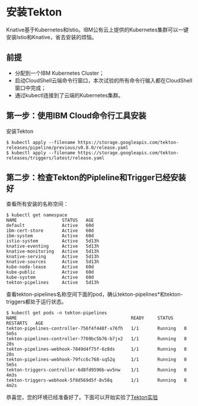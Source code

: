 # 安装Tekton

Knative基于Kubernetes和Istio。IBM公有云上提供的Kubernetes集群可以一键安装Istio和Knative，省去安装的烦恼。

## 前提

* 分配到一个IBM Kubernetes Cluster；
* 启动CloudShell云端命令行窗口，本次试验的所有命令行输入都在CloudShell窗口中完成；
* 通过kubectl连接到了云端的Kubernetes集群。

## 第一步：使用IBM Cloud命令行工具安装

安装Tekton
```
$ kubectl apply --filename https://storage.googleapis.com/tekton-releases/pipeline/previous/v0.8.0/release.yaml
$ kubectl apply --filename https://storage.googleapis.com/tekton-releases/triggers/latest/release.yaml
```


## 第二步：检查Tekton的Pipleline和Trigger已经安装好

查看所有安装的名称空间：
```
$ kubectl get namespace
NAME                 STATUS   AGE
default              Active   60d
ibm-cert-store       Active   60d
ibm-system           Active   60d
istio-system         Active   5d13h
knative-eventing     Active   5d13h
knative-monitoring   Active   5d13h
knative-serving      Active   5d13h
knative-sources      Active   5d13h
kube-node-lease      Active   60d
kube-public          Active   60d
kube-system          Active   60d
tekton-pipelines     Active   5d13h
```

查看tekton-pipelines名称空间下面的pod，确认tekton-pipelines*和tekton-triggers都处于运行状态。
```
$ kubectl get pods -n tekton-pipelines
NAME                                           READY     STATUS    RESTARTS   AGE
tekton-pipelines-controller-756f4f448f-x76fh   1/1       Running   0          5m5s
tekton-pipelines-controller-7769bc5b76-b7jx2   1/1       Running   0          20s
tekton-pipelines-webhook-7849d4f75f-6z8ds      1/1       Running   0          20s
tekton-pipelines-webhook-79fcc6c768-sq52q      1/1       Running   0          5m5s
tekton-triggers-controller-6d8fd9596b-wv5nw    1/1       Running   0          4m3s
tekton-triggers-webhook-5f8d569d5f-8v58q       1/1       Running   0          4m2s
```

恭喜您，您的环境已经准备好了。下面可以开始实验了[Tekton实验](./01-tekton/exercise-1.md)

